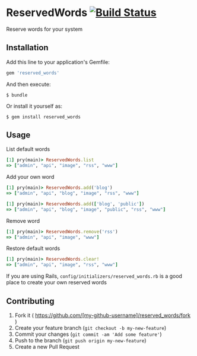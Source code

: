 # ReservedWords [![Build Status](https://circleci.com/gh/bitjourney/reserved_words.png?style=shield&circle-token=6aea11a27836a75133fa0223160879f413efdc2a)](http://travis-ci.org/bitjourney/reserved_words)

Reserve words for your system

## Installation

Add this line to your application's Gemfile:

```ruby
gem 'reserved_words'
```

And then execute:

    $ bundle

Or install it yourself as:

    $ gem install reserved_words

## Usage

List default words

```ruby
[1] pry(main)> ReservedWords.list
=> ["admin", "api", "image", "rss", "www"]
```

Add your own word

```ruby
[1] pry(main)> ReservedWords.add('blog')
=> ["admin", "api", "blog", "image", "rss", "www"]

[1] pry(main)> ReservedWords.add(['blog', 'public'])
=> ["admin", "api", "blog", "image", "public", "rss", "www"]
```

Remove word

```ruby
[1] pry(main)> ReservedWords.remove('rss')
=> ["admin", "api", "image", "www"]
```

Restore default words

```ruby
[1] pry(main)> ReservedWords.clear!
=> ["admin", "api", "image", "rss", "www"]
```

If you are using Rails, `config/initializers/reserved_words.rb` is a good place to create your own reserved words

## Contributing

1. Fork it ( https://github.com/[my-github-username]/reserved_words/fork )
2. Create your feature branch (`git checkout -b my-new-feature`)
3. Commit your changes (`git commit -am 'Add some feature'`)
4. Push to the branch (`git push origin my-new-feature`)
5. Create a new Pull Request
